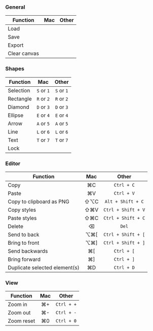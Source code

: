 ### General

| Function     | Mac | Other |
| ------------ | :-: | :---: |
| Load         |
| Save         |
| Export       |
| Clear canvas |

### Shapes

| Function  |    Mac     |   Other    |
| --------- | :--------: | :--------: |
| Selection | `S` or `1` | `S` or `1` |
| Rectangle | `R` or `2` | `R` or `2` |
| Diamond   | `D` or `3` | `D` or `3` |
| Ellipse   | `E` or `4` | `E` or `4` |
| Arrow     | `A` or `5` | `A` or `5` |
| Line      | `L` or `6` | `L` or `6` |
| Text      | `T` or `7` | `T` or `7` |
| Lock      |            |            |

### Editor

| Function                       | Mac  |       Other        |
| ------------------------------ | :--: | :----------------: |
| Copy                           |  ⌘C  |     `Ctrl + C`     |
| Paste                          |  ⌘V  |     `Ctrl + V`     |
| Copy to clipboard as PNG       | ⇧⌥C  | `Alt + Shift + C`  |
| Copy styles                    | ⇧⌘V  | `Ctrl + Shift + V` |
| Paste styles                   | ⇧⌘C  | `Ctrl + Shift + C` |
| Delete                         |  ⌫   |       `Del`        |
| Send to back                   | ⌥⌘\[ | `Ctrl + Shift + [` |
| Bring to front                 | ⌥⌘\] | `Ctrl + Shift + ]` |
| Send backwards                 | ⌘\[  |     `Ctrl + [`     |
| Bring forward                  | ⌘\]  |     `Ctrl + ]`     |
| Duplicate selected element(s)  | ⌘D   |     `Ctrl + D`     |

### View

| Function   | Mac |   Other    |
| ---------- | :-: | :--------: |
| Zoom in    | ⌘+  | `Ctrl + +` |
| Zoom out   | ⌘-  | `Ctrl + -` |
| Zoom reset | ⌘0  | `Ctrl + 0` |
